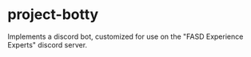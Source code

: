 # project-botty
Implements a discord bot, customized for use on the "FASD Experience Experts" discord server.
